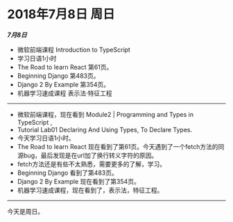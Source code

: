 2018年7月8日 周日
===============


***7月8日***


- 微软前端课程 Introduction to TypeScript
- 学习日语1小时
- The Road to learn React 第61页。
- Beginning Django 第483页。
- Django 2 By Example 第354页。
- 机器学习速成课程 表示法·特征工程

***


- 微软前端课程，现在看到 Module2 | Programming and Types in TypeScript , 
- Tutorial Lab01 Declaring And Using Types, To Declare Types. 
- 今天学习日语1小时。
- The Road to learn React 现在看到了第61页。今天遇到了一个fetch方法的同源bug，最后发现是在url加了换行转义字符的原因。
- fetch方法还是有些不太熟悉，需要更多的了解，学习。
- Beginning Django 看到了第483页。
- Django 2 By Example 现在看到了第354页。
- 机器学习速成课程，现在看到了，表示法，特征工程。


***
今天是周日。
